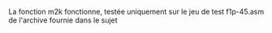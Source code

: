 La fonction m2k fonctionne, testée uniquement sur le jeu de test f1p-45.asm
de l'archive fournie dans le sujet 
